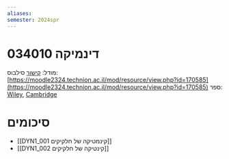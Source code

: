```yaml
---
aliases: 
semester: 2024spr
---
```

# דינמיקה 034010
מודל: [קישור](https://moodle2324.technion.ac.il/course/view.php?id=2556)
סילבוס: [https://moodle2324.technion.ac.il/mod/resource/view.php?id=170585](https://moodle2324.technion.ac.il/mod/resource/view.php?id=170585)
ספר: [Wiley](https://annas-archive.org/md5/328a3f420f49fd5c45fc916df9c8d1a8), [Cambridge](https://annas-archive.org/md5/dd49fb6552453fa29b15e2f36cf531c8)

# סיכומים
- [[DYN1_001 קינמטיקה של חלקיקים]]
- [[DYN1_002 קינטיקה של חלקיקים]]